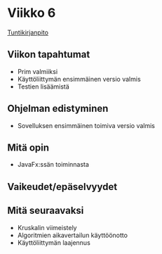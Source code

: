 # Viikko 6

[Tuntikirjanpito](./tuntikirjanpito.md)

## Viikon tapahtumat

* Prim valmiiksi
* Käyttöliittymän ensimmäinen versio valmis
* Testien lisäämistä

## Ohjelman edistyminen

* Sovelluksen ensimmäinen toimiva versio valmis

## Mitä opin

* JavaFx:ssän toiminnasta

## Vaikeudet/epäselvyydet


## Mitä seuraavaksi

* Kruskalin viimeistely
* Algoritmien aikavertailun käyttöönotto
* Käyttöliittymän laajennus